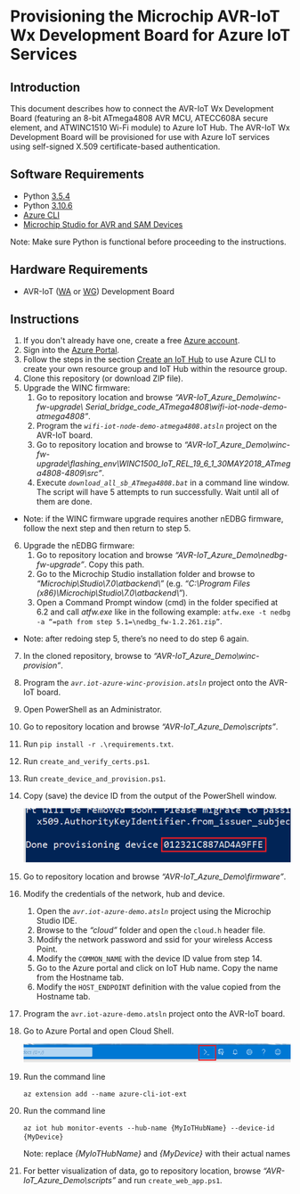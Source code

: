 # Provisioning the Microchip AVR-IoT Wx Development Board for Azure IoT Services

## Introduction

 This document describes how to connect the AVR-IoT Wx Development Board (featuring an 8-bit ATmega4808 AVR MCU, ATECC608A secure element, and ATWINC1510 Wi-Fi module) to Azure IoT Hub. The AVR-IoT Wx Development Board will be provisioned for use with Azure IoT services using self-signed X.509 certificate-based authentication.

## Software Requirements

- Python [3.5.4](https://www.python.org/downloads/release/python-354/)
- Python [3.10.6](https://www.python.org/downloads/release/python-3106/)
- [Azure CLI](https://docs.microsoft.com/en-us/cli/azure/install-azure-cli?view=azure-cli-latest)
- [Microchip Studio for AVR and SAM Devices](https://www.microchip.com/en-us/tools-resources/develop/microchip-studio)

Note: Make sure Python is functional before proceeding to the instructions.

## Hardware Requirements

- AVR-IoT ([WA](https://www.microchip.com/en-us/development-tool/EV15R70A) or [WG](https://www.microchip.com/en-us/development-tool/AC164160)) Development Board

## Instructions

1.	If you don't already have one, create a free [Azure account](https://azure.microsoft.com/en-us/free/?WT.mc_id=A261C142F).
2.	Sign into the [Azure Portal](https://portal.azure.com/).
3.	Follow the steps in the section [Create an IoT Hub](https://docs.microsoft.com/en-us/azure/iot-hub/quickstart-send-telemetry-node#create-an-iot-hub) to use Azure CLI to create your own resource group and IoT Hub within the resource group.
4.	Clone this repository (or download ZIP file).
5.	Upgrade the WINC firmware:
	1. Go to repository location and browse *“AVR-IoT_Azure_Demo\winc-fw-upgrade\ Serial_bridge_code_ATmega4808\wifi-iot-node-demo-atmega4808”*.
	2. Program the *`wifi-iot-node-demo-atmega4808.atsln`* project on the AVR-IoT board.
	3. Go to repository location and browse to *“AVR-IoT_Azure_Demo\winc-fw-upgrade\flashing_env\WINC1500_IoT_REL_19_6_1_30MAY2018_ATmega4808-4809\src”*.
	4. Execute *`download_all_sb_ATmega4808.bat`* in a command line window. The script will have 5 attempts to run successfully. Wait until all of them are done.
* Note: if the WINC firmware upgrade requires another nEDBG firmware, follow the next step and then return to step 5.
6.	 Upgrade the nEDBG firmware:
		1. Go to repository location and browse *“AVR-IoT_Azure_Demo\nedbg-fw-upgrade”*. Copy this path.
		2. Go to the Microchip Studio installation folder and browse to *“Microchip\Studio\7.0\atbackend\”* (e.g. *“C:\Program Files (x86)\Microchip\Studio\7.0\atbackend\”*).
		3. Open a Command Prompt window (cmd) in the folder specified at 6.2 and call *atfw.exe* like in the following example: `atfw.exe -t nedbg -a “=path from step 5.1=\nedbg_fw-1.2.261.zip”`.
* Note: after redoing step 5, there’s no need to do step 6 again.
7.	In the cloned repository, browse to *“AVR-IoT_Azure_Demo\winc-provision”*.
8.	Program the *`avr.iot-azure-winc-provision.atsln`* project onto the AVR-IoT board.
9. Open PowerShell as an Administrator.
10.	Go to repository location and browse *“AVR-IoT_Azure_Demo\scripts”*.
11. Run `pip install -r .\requirements.txt`.
12.	Run `create_and_verify_certs.ps1`.
13.	Run `create_device_and_provision.ps1`.
14.	Copy (save) the device ID from the output of the PowerShell window.

	![Device Name](./img/DeviceName.PNG)

15.	Go to repository location and browse *“AVR-IoT_Azure_Demo\firmware”*.
16.	Modify the credentials of the network, hub and device.
	1. Open the *`avr.iot-azure-demo.atsln`* project using the Microchip Studio IDE.
	2. Browse to the *“cloud”* folder and open the `cloud.h` header file.
	3. Modify the network password and ssid for your wireless Access Point.
	4. Modify the `COMMON_NAME` with the device ID value from step 14.
	5. Go to the Azure portal and click on IoT Hub name. Copy the name from the Hostname tab.
	6. Modify the `HOST_ENDPOINT` definition with the value copied from the Hostname tab.
17. Program the `avr.iot-azure-demo.atsln` project onto the AVR-IoT board.
18. Go to Azure Portal and open Cloud Shell.

	![Cloud Schell Icon](./img/CloudSchell.PNG)

19. Run the command line
    ```shell
	az extension add --name azure-cli-iot-ext
    ```

20. Run the command line
	```shell
	az iot hub monitor-events --hub-name {MyIoTHubName} --device-id {MyDevice}
	```

	Note: replace *{MyIoTHubName}* and *{MyDevice}* with their actual names

21. For better visualization of data, go to repository location, browse *“AVR-IoT_Azure_Demo\scripts”*  and run  `create_web_app.ps1`.
